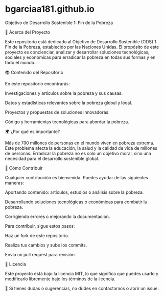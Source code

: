 # bgarciaa181.github.io
Objetivo de Desarrollo Sostenible 1: Fin de la Pobreza

🌱 Acerca del Proyecto

Este repositorio está dedicado al Objetivo de Desarrollo Sostenible (ODS) 1: Fin de la Pobreza, establecido por las Naciones Unidas. El propósito de este proyecto es concienciar, analizar y desarrollar soluciones tecnológicas, sociales y económicas para erradicar la pobreza en todas sus formas y en todo el mundo.

📚 Contenido del Repositorio

En este repositorio encontrarás:

Investigaciones y artículos sobre la pobreza y sus causas.

Datos y estadísticas relevantes sobre la pobreza global y local.

Proyectos y propuestas de soluciones innovadoras.

Código y herramientas tecnológicas para abordar la pobreza.

🌍 ¿Por qué es importante?

Más de 700 millones de personas en el mundo viven en pobreza extrema. Este problema afecta la educación, la salud y la calidad de vida de millones de personas. Erradicar la pobreza no es solo un objetivo moral, sino una necesidad para el desarrollo sostenible global.

🚀 Cómo Contribuir

Cualquier contribución es bienvenida. Puedes ayudar de las siguientes maneras:

Aportando contenido: artículos, estudios o análisis sobre la pobreza.

Desarrollando soluciones tecnológicas o económicas para combatir la pobreza.

Corrigiendo errores o mejorando la documentación.

Para contribuir, sigue estos pasos:

Haz un fork de este repositorio.

Realiza tus cambios y sube los commits.

Envía un pull request para revisión.

📢 Licencia

Este proyecto está bajo la licencia MIT, lo que significa que puedes usarlo y modificarlo libremente bajo los términos de la licencia.

💌 Si tienes dudas o sugerencias, no dudes en contactarnos o abrir un issue.
